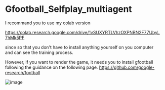 # Gfootball_Selfplay_multiagent
I recommand you to use my colab version

https://colab.research.google.com/drive/1vSUXYRTLVhzOXPNBN2F77UbyL7hMk5PF

since so that you don't have to install anything yourself on you computer and can see the training process.

However, if you want to render the game, it needs you to install gfootball following the guidance on the following page.
https://github.com/google-research/football

![image](https://github.com/CoderNoMercy/Gfootball_Selfplay_multiagent/tree/master/result/football_gif.gif)
